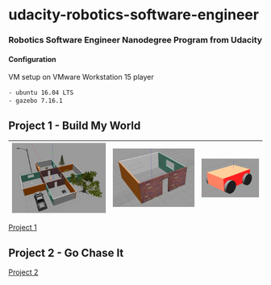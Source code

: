 # udacity-robotics-software-engineer
### Robotics Software Engineer Nanodegree Program from Udacity


#### Configuration

VM setup on VMware Workstation 15 player

    - ubuntu 16.04 LTS
    - gazebo 7.16.1

## Project 1 - Build My World

| ![basic-building](project1/docs/imgs/world.png) | ![basic-building](project1/docs/imgs/basic-building.png) | ![my_bot](project1/docs/imgs/my_bot.png) |
| --- | --- | --- |

[Project 1](./project1)

## Project 2 - Go Chase It

[Project 2](./project2)
